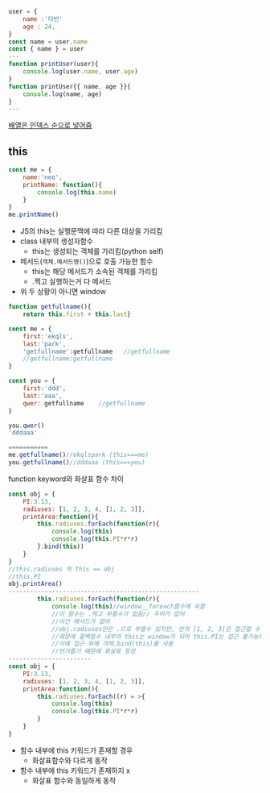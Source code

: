 ```js
user = {
    name :'다빈'
	age : 24,
}
const name = user.name
const { name } = user
---
function printUser(user){
    console.log(user.name, user.age)
}
function printUser{{ name, age }}{
    console.log(name, age)
}
---

```

[배열은 인덱스 순으로 넣어줌](https://developer.mozilla.org/ko/docs/Web/JavaScript/Reference/Operators/Destructuring_assignment)



## this

```js
const me = {
    name:'neo',
    printName: function(){
        console.log(this.name)
    }
}
me.printName()
```

- JS의 this는 실행문맥에 따라 다른 대상을 가리킴
- class 내부의 생성자함수
  - this는 생성되는 객체를 가리킴(python self)
- 메서드(`객체.메서드명()`)으로 호출 가능한 함수
  - this는 해당 메서드가 소속된 객체를 가리킴
  - .찍고 실행하는거 다 메서드
- 위 두 상황이 아니면 window

```js
function getfullname(){
    return this.first + this.last}

const me = {
    first:'ekqls',
    last:'park',
    'getfullname':getfullname   //getfullname
    //getfullname:getfullname
}

const you = {
    first:'ddd',
    last:'aaa',
    qwer: getfullname    //getfullname
}

you.qwer()
'dddaaa'

===========
me.getfullname()//ekqlspark (this===me)
you.getfullname()//dddaaa (this===you)
```

function keyword와 화살표 함수 차이

```js
const obj = {
    PI:3.13,
    radiuses: [1, 2, 3, 4, [1, 2, 3]], 
    printArea:function(){
    	this.radiuses.forEach(function(r){ 
            console.log(this)
            console.log(this.PI*r*r)
        }.bind(this))
    }
}
//this.radiuses 의 this == obj
//this.PI
obj.printArea()
-----------------------------------------------------
    	this.radiuses.forEach(function(r){ 
            console.log(this)//window__foreach함수에 속함
            //이 함수는 .찍고 부를수가 없음// 주어가 없어
            //이건 메서드가 없어
            //obj.radiuses안은 .으로 부를수 있지만, 안의 [1, 2, 3]은 접근할 수 가 없는것 처럼
            //때문에 콜백함수 내부의 this는 window가 되어 this.PI는 접근 불가능하고
            //이에 접근 위해 객체.bind(this)를 사용
            //번거롭기 떄문에 화살표 등장
-----------------------
const obj = {
    PI:3.13,
    radiuses: [1, 2, 3, 4, [1, 2, 3]], 
    printArea:function(){
    	this.radiuses.forEach((r) = >{ 
            console.log(this)
            console.log(this.PI*r*r)
        }
    }
} 
```

- 함수 내부에 this 키워드가 존재할 경우
  - 화살표함수와 다르게 동작
- 함수 내부에 this 키워드가 존재하지 x
  - 화살표 함수와 동일하게 동작
